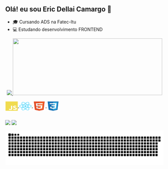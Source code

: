 ## Olá! eu sou Eric Dellai Camargo 👋

- 🎓 Cursando ADS na Fatec-Itu
- 💻 Estudando desenvolvimento FRONTEND

<div align="center">
  <a href="https://github.com/EricDCamargo">
  <img height="180em" src="https://github-readme-stats.vercel.app/api?username=EricDCamargo&show_icons=true&theme=dracula&include_all_commits=true&count_private=true"/>
  <img height="180em" width="475em" src="https://github-readme-stats.vercel.app/api/top-langs/?username=EricDCamargo&layout=compact&langs_count=7&theme=dracula"/>
</div>

<div style="display: inline_block"><br>
  <img align="center" alt="Eric-Js" height="30" width="40" src="https://raw.githubusercontent.com/devicons/devicon/master/icons/javascript/javascript-plain.svg">
  <img align="center" alt="Eric-React" height="30" width="40" src="https://raw.githubusercontent.com/devicons/devicon/master/icons/react/react-original.svg">
  <img align="center" alt="Eric-HTML" height="30" width="40" src="https://raw.githubusercontent.com/devicons/devicon/master/icons/html5/html5-original.svg">
  <img align="center" alt="Eric-CSS" height="30" width="40" src="https://raw.githubusercontent.com/devicons/devicon/master/icons/css3/css3-original.svg">
</div>

  ##
 
<div> 
  <a href = "mailto:ericdcamargo@gmail.com"><img src="https://img.shields.io/badge/-Gmail-%23333?style=for-the-badge&logo=gmail&logoColor=white" target="_blank"></a>
  <a href="https://www.linkedin.com/in/ericdellaicamargo" target="_blank"><img src="https://img.shields.io/badge/-LinkedIn-%230077B5?style=for-the badge&logo=linkedin&logoColor=white" target="_blank"></a> 
 
  ![Snake animation](https://github.com/EricDCamargo/EricDCamargo/blob/output/github-contribution-grid-snake.svg)
 
</div>
